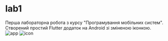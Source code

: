 # lab1

Перша лабораторна робота з курсу "Програмування мобільних систем". Створений простий Flutter додаток на Android зі зміненою іконкою.
![app](https://i.imgur.com/cuAmlVI.png) 
![icon](https://i.imgur.com/nQACrBt.png)


